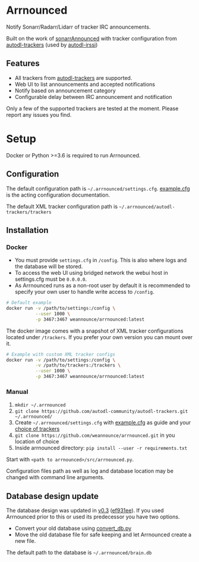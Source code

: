 # Arrnounced
Notify Sonarr/Radarr/Lidarr of tracker IRC announcements.

Built on the work of
[sonarrAnnounced](https://github.com/l3uddz/sonarrAnnounced) with tracker
configuration from
[autodl-trackers](https://github.com/autodl-community/autodl-trackers) (used by
[autodl-irssi](https://github.com/autodl-community/autodl-irssi))

## Features
* All trackers from
[autodl-trackers](https://github.com/autodl-community/autodl-trackers/tree/master/trackers)
are supported.
* Web UI to list announcements and accepted notifications
* Notify based on announcement category
* Configurable delay between IRC announcement and notification

Only a few of the supported trackers are tested at the moment. Please report any issues you find.

# Setup

Docker or Python >=3.6 is required to run Arrnounced.

## Configuration
The default configuration path is `~/.arrnounced/settings.cfg`.
[example.cfg](https://github.com/weannounce/arrnounced/blob/master/example.cfg)
is the acting configuration documentation.

The default XML tracker configuration path is `~/.arrnounced/autodl-trackers/trackers`

## Installation

### Docker
* You must provide `settings.cfg` in `/config`. This is also where logs and the database will be stored.
* To access the web UI using bridged network the webui host in settings.cfg must be `0.0.0.0`.
* As Arrnounced runs as a non-root user by default it is recommended to specify your own user to handle write access to `/config`.

```bash
# Default example
docker run -v /path/to/settings:/config \
           --user 1000 \
           -p 3467:3467 weannounce/arrnounced:latest
```

The docker image comes with a snapshot of XML tracker configurations located under `/trackers`. If you prefer your own version you can mount over it.

```bash
# Example with custom XML tracker configs
docker run -v /path/to/settings:/config \
           -v /path/to/trackers:/trackers \
           --user 1000 \
           -p 3467:3467 weannounce/arrnounced:latest
```

### Manual
1. `mkdir ~/.arrnounced`
2. `git clone https://github.com/autodl-community/autodl-trackers.git ~/.arrnounced/`
3. Create `~/.arrnounced/settings.cfg` with
   [example.cfg](https://github.com/weannounce/arrnounced/blob/master/example.cfg)
   as guide and your [choice of
   trackers](https://github.com/autodl-community/autodl-trackers/tree/master/trackers)
4. `git clone https://github.com/weannounce/arrnounced.git` in you location of choice
5. Inside arrnounced directory: `pip install --user -r requirements.txt`

Start with `<path to arrnounced>/src/arrnounced.py`.

Configuration files path as well as log and database location may be changed with command line arguments.

## Database design update
The database design was updated in [v0.3](https://github.com/weannounce/arrnounced/releases/tag/v0.3)
([ef931ee](https://github.com/weannounce/arrnounced/commit/ef931eef27348f82254d601f96d094a7b9f147bb)).
If you used Arrnounced prior to this or used its predecessor you have two options.
* Convert your old database using [convert_db.py](https://github.com/weannounce/arrnounced/blob/master/convert_db.py)
* Move the old database file for safe keeping and let Arrnounced create a new file.

The default path to the database is `~/.arrnounced/brain.db`

